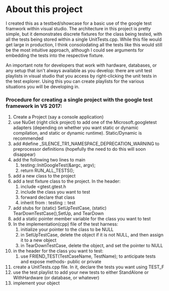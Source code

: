 # About this project
I created this as a testbed/showcase for a basic use of the google test framwork within visual studio.
The architecture in this project is pretty simple, but it demonstrates discrete fixtures for the class being tested,
with all the tests being stored within a single UnitTests.cpp.  While this file would get large in production, 
I think consolodating all the tests like this would still be the most intuitive approach, although I could see arguments for 
embedding the tests into the respective fixture.

An important note for developers that work with hardware, databases, or any setup that isn't always available as you develop:  there are unit test playlists in visual studio that you access by right-clicking the unit tests in the test explorer.  Using this you can create playlists for the various situations you will be developing in.

### Procedure for creating a single project with the google test framework in VS 2017:
1. Create a Project (say a console application)
2. use NuGet (right click project) to add one of the Microsoft.googletest adapters (depending on whether you want static or dynamic compilation, and static or dynamic runtime).  Static/Dynamic is recommended
3. add #define _SILENCE_TR1_NAMESPACE_DEPRECATION_WARNING to preprocessor definitions (hopefully the need to do this will soon disappear)
4. add the following two lines to main
    1. testing::InitGoogleTest(&argc, argv);  
    2. return RUN_ALL_TESTS();  
5. add a new class to the project
6. add a test fixture class to the project.  In the header:
    1. include <gtest.gtest.h  
    2. include the class you want to test  
    3. forward declare that class  
    4. inherit from : testing :: test  
5. add stubs for (static) SetUpTestCase, (static) TearDownTestCase(),SetUp, and TearDown
6. add a static pointer member variable for the class you want to test
7. In the implementation(cpp) file of the test harness:
    1. initialize your pointer to the class to be NULL  
    2. in SetUpTestCase, delete the object if it is not NULL, and then assign it to a new object  
    3. in TearDownTestCase, delete the object, and set the pointer to NULL  
8. in the header for the class you want to test:
    1. use FRIEND_TEST(TestCaseName, TestName); to anticipate tests and expose methods- public or private  
9. create a UnitTests.cpp file.  In it, declare the tests you want using TEST_F
10. use the test playlist to add your new tests to either StandAlone or WithHardware (or database, or whatever)
11. implement your object

